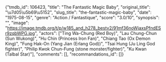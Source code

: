 {"tmdb_id": 106423, "title": "The Fantastic Magic Baby", "original_title": "\u7d05\u5b69\u5152", "slug_title": "the-fantastic-magic-baby", "date": "1975-08-15", "genre": "Action / Fantastique", "score": "3.0/10", "synopsis": "", "image": "https://image.tmdb.org/t/p/w185_and_h278_bestv2/91mf36noWjaxsPfndESr9zqbWPG.jpg", "actors": ["Ting Wa-Chung (Red Boy)", "Lau Chung-Chun (Sun Wukong)", "Hu Chin (Princess Iron Fan)", "Chiang Tao (Ox Demon King)", "Fung Hak-On (Yang Jian (Erlang God))", "Tsai Hung (Ju Ling God fighter)", "Philip Kwok Chun-Fung (stone monster/fighter)", "Ku Kwan (Talbal Star)"], "comments": [], "recommandations_id": []}